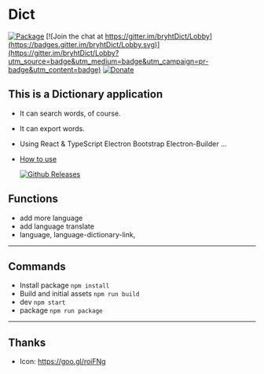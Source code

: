 # Dict 
[![Package](https://github.com/bryht/dict/workflows/Package/badge.svg)](https://github.com/bryht/dict/actions)
[![Join the chat at https://gitter.im/bryhtDict/Lobby](https://badges.gitter.im/bryhtDict/Lobby.svg)](https://gitter.im/bryhtDict/Lobby?utm_source=badge&utm_medium=badge&utm_campaign=pr-badge&utm_content=badge) 
[![Donate](https://img.shields.io/badge/Donate-PayPal-blue.svg)](https://www.paypal.me/bryht/6)
## This is a Dictionary application
- It can search words, of course.
- It can export words.
- Using React & TypeScript Electron Bootstrap Electron-Builder ... 
- [How to use](how-to-use.md)

  [![Github Releases](https://img.shields.io/github/downloads/bryht/Dict/total.svg?style=plastic)](https://github.com/bryht/Dict/releases/latest)

## Functions
* add more language
* add language translate
* language, language-dictionary-link, 

***
##  Commands
- Install package ```npm install```
- Build  and initial assets ```npm run build``` 
- dev ```npm start``` 
- package ```npm run package``` 

***
## Thanks
- Icon: https://goo.gl/roiFNg
